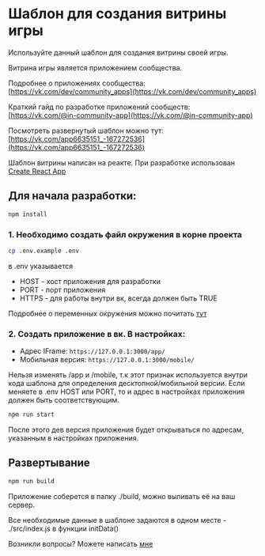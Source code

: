 # Шаблон для создания витрины игры
Используйте данный шаблон для создания витрины своей игры.

Витрина игры является приложением сообщества.

Подробнее о приложениях сообщества:
[https://vk.com/dev/community_apps](https://vk.com/dev/community_apps)

Краткий гайд по разработке приложений сообществ:
[https://vk.com/@in-community-app](https://vk.com/@in-community-app)

Посмотреть развернутый шаблон можно тут:
[https://vk.com/app6635151_-167272536](https://vk.com/app6635151_-167272536)

Шаблон витрины написан на реакте. При разработке использован [Create React App](https://github.com/facebook/create-react-app)

## Для начала разработки:

```bash
npm install
```

### 1. Необходимо создать файл окружения в корне проекта

```bash
cp .env.example .env
```

в .env указывается

- HOST - хост приложения для разработки
- PORT - порт приложения
- HTTPS - для работы внутри вк, всегда должен быть TRUE

Подробнее о переменных окружения можно почитать [тут](https://github.com/facebook/create-react-app/blob/master/packages/react-scripts/template/README.md#advanced-configuration)

### 2. Создать приложение в вк. В настройках:

- Адрес IFrame: ```https://127.0.0.1:3000/app/```
- Мобильная версия: ```https://127.0.0.1:3000/mobile/```

Нельзя изменять /app и /mobile, т.к этот признак используется внутри кода шаблона для определения десктопной/мобильной версии. 
Если меняете в .env HOST или PORT, то и адрес в настройках приложения должен быть соответствующим.

```bash
npm run start
```

После этого дев версия приложения будет открываться по адресам, указанным в настройках приложения.

## Развертывание

```bash
npm run build
```

Приложение соберется в папку ./build, можно выливать её на ваш сервер.

Все необходимые данные в шаблоне задаются в одном месте - ./src/index.js в функции initData()

Возникли вопросы? Можете написать [мне](https://vk.com/hf)
